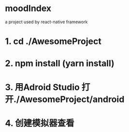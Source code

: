 # moodIndex
a project used by react-native framework
# 1. cd ./AwesomeProject
# 2. npm install (yarn install)
# 3. 用Adroid Studio 打开./AwesomeProject/android
# 4. 创建模拟器查看

